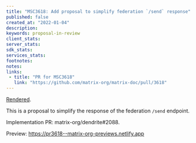 ```yaml
---
title: "MSC3618: Add proposal to simplify federation `/send` response"
published: false
created_at: "2022-01-04"
description:
keywords: proposal-in-review
client_stats:
server_stats:
sdk_stats:
services_stats:
footnotes:
notes:
links:
 - title: "PR for MSC3618"
   link: "https://github.com/matrix-org/matrix-doc/pull/3618"
---
```

[Rendered](https://github.com/matrix-org/matrix-doc/blob/neilalexander/msc%2Fsend/proposals/3618-simplify-federation-send.md).

This is a proposal to simplify the response of the federation `/send` endpoint.

Implementation PR: matrix-org/dendrite#2088.



















<!-- Replace -->
Preview: https://pr3618--matrix-org-previews.netlify.app
<!-- Replace -->

